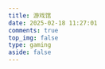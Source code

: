 ```yaml
---
title: 游戏馆
date: 2025-02-18 11:27:01
comments: true
top_img: false
type: gaming
aside: false
---
```


